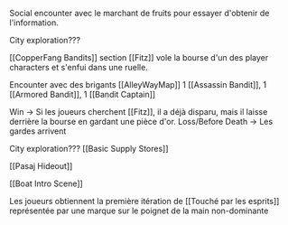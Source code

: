 Social encounter avec le marchant de fruits pour essayer d'obtenir de l'information.

City exploration???

[[CopperFang Bandits]] section
[[Fitz]] vole la bourse d'un des player characters et s'enfui dans une ruelle.

Encounter avec des brigants [[AlleyWayMap]]
	1 [[Assassin Bandit]], 1 [[Armored Bandit]], 1 [[Bandit Captain]]

Win -> Si les joueurs cherchent [[Fitz]], il a déjà disparu, mais il laisse derrière la bourse en gardant une pièce d'or.
Loss/Before Death -> Les gardes arrivent

City exploration???
[[Basic Supply Stores]]

[[Pasaj Hideout]]

[[Boat Intro Scene]]

Les joueurs obtiennent la première itération de [[Touché par les esprits]] représentée par une marque sur le poignet de la main non-dominante






